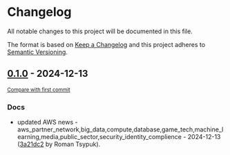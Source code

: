 # Changelog

All notable changes to this project will be documented in this file.

The format is based on [Keep a Changelog](http://keepachangelog.com/en/1.0.0/)
and this project adheres to [Semantic Versioning](http://semver.org/spec/v2.0.0.html).

<!-- insertion marker -->
## [0.1.0](https://github.com/tsypuk/aws-news/releases/tag/ver-2024-12-130.1.0) - 2024-12-13

<small>[Compare with first commit](https://github.com/tsypuk/aws-news/compare/c41932f38fa50c61a1bc61211c2b49787ac88721...ver-2024-12-13)</small>

### Docs

- updated AWS news - aws_partner_network,big_data,compute,database,game_tech,machine_learning,media,public_sector,security_identity_complience - 2024-12-13 ([3a21dc2](https://github.com/tsypuk/aws-news/commit/3a21dc2a1b8f8e03a29b9a8b57027fa62cfb17cb) by Roman Tsypuk).

